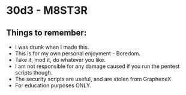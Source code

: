 # 30d3 - M8ST3R

## Things to remember:

* I was drunk when I made this.
* This is for my own personal enjoyment - Boredom.
* Take it, mod it, do whatever you like.
* I am not responsible for any damage caused if you run the pentest scripts though.
* The security scripts are useful, and are stolen from GrapheneX 
* For education purposes ONLY.
